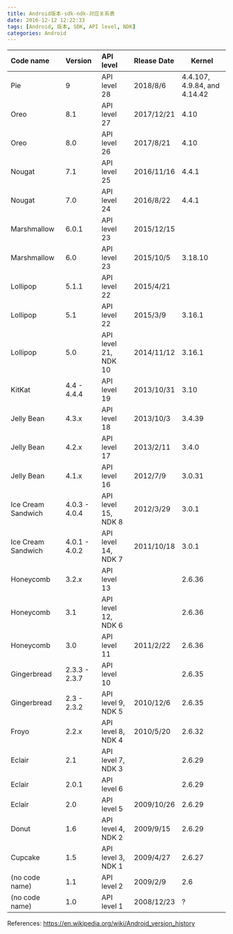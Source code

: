 ```yaml
---
title: Android版本-sdk-ndk-对应关系表
date: 2016-12-12 12:22:33
tags: [Android, 版本, SDK, API level, NDK]
categories: Android
---
```



| Code name             | Version           | API level                 |  Rlease Date | Kernel   |
|:----------------------|:------------------|:--------------------------|:-------------|----------|
| Pie                   | 9                 | API level 28              | 2018/8/6     | 4.4.107, 4.9.84, and 4.14.42 |
| Oreo                  | 8.1               | API level 27              | 2017/12/21   | 4.10
| Oreo                  | 8.0               | API level 26              | 2017/8/21    | 4.10
| Nougat                | 7.1               | API level 25              | 2016/11/16   | 4.4.1
| Nougat                | 7.0               | API level 24              | 2016/8/22    | 4.4.1
| Marshmallow           | 6.0.1             | API level 23              | 2015/12/15   | 
| Marshmallow           | 6.0               | API level 23              | 2015/10/5    | 3.18.10
| Lollipop              | 5.1.1             | API level 22              | 2015/4/21    | 
| Lollipop              | 5.1               | API level 22              | 2015/3/9     | 3.16.1
| Lollipop              | 5.0               | API level 21, NDK 10      | 2014/11/12   | 3.16.1
| KitKat                | 4.4 - 4.4.4       | API level 19              | 2013/10/31   | 3.10
| Jelly Bean            | 4.3.x             | API level 18              | 2013/10/3    | 3.4.39
| Jelly Bean            | 4.2.x             | API level 17              | 2013/2/11    | 3.4.0
| Jelly Bean            | 4.1.x             | API level 16              | 2012/7/9     | 3.0.31
| Ice Cream Sandwich    | 4.0.3 - 4.0.4     | API level 15, NDK 8       | 2012/3/29    | 3.0.1
| Ice Cream Sandwich    | 4.0.1 - 4.0.2     | API level 14, NDK 7       | 2011/10/18   | 3.0.1
| Honeycomb             | 3.2.x             | API level 13              |              | 2.6.36
| Honeycomb             | 3.1               | API level 12, NDK 6       |              | 2.6.36
| Honeycomb             | 3.0               | API level 11              | 2011/2/22    | 2.6.36
| Gingerbread           | 2.3.3 - 2.3.7     | API level 10              |              | 2.6.35
| Gingerbread           | 2.3 - 2.3.2       | API level 9,  NDK 5       | 2010/12/6    | 2.6.35
| Froyo                 | 2.2.x             | API level 8,  NDK 4       | 2010/5/20    | 2.6.32   |
| Eclair                | 2.1               | API level 7,  NDK 3       |              | 2.6.29   |
| Eclair                | 2.0.1             | API level 6               |              | 2.6.29   |
| Eclair                | 2.0               | API level 5               | 2009/10/26   | 2.6.29   |
| Donut                 | 1.6               | API level 4,  NDK 2       | 2009/9/15    | 2.6.29   |
| Cupcake               | 1.5               | API level 3,  NDK 1       | 2009/4/27    | 2.6.27   |
| (no code name)        | 1.1               | API level 2               | 2009/2/9     | 2.6      |
| (no code name)        | 1.0               | API level 1               | 2008/12/23   | ?        |


References:
https://en.wikipedia.org/wiki/Android_version_history






















